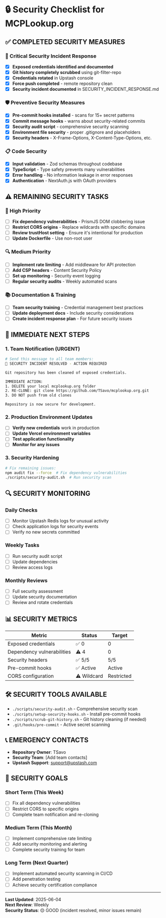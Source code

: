# 🔒 Security Checklist for MCPLookup.org

## ✅ **COMPLETED SECURITY MEASURES**

### **🚨 Critical Security Incident Response**
- [x] **Exposed credentials identified and documented**
- [x] **Git history completely scrubbed** using git-filter-repo
- [x] **Credentials rotated** in Upstash console
- [x] **Force push completed** - remote repository clean
- [x] **Security incident documented** in SECURITY_INCIDENT_RESPONSE.md

### **🛡️ Preventive Security Measures**
- [x] **Pre-commit hooks installed** - scans for 15+ secret patterns
- [x] **Commit message hooks** - warns about security-related commits
- [x] **Security audit script** - comprehensive security scanning
- [x] **Environment file security** - proper .gitignore and placeholders
- [x] **Security headers** - X-Frame-Options, X-Content-Type-Options, etc.

### **📋 Code Security**
- [x] **Input validation** - Zod schemas throughout codebase
- [x] **TypeScript** - Type safety prevents many vulnerabilities
- [x] **Error handling** - No information leakage in error responses
- [x] **Authentication** - NextAuth.js with OAuth providers

## ⚠️ **REMAINING SECURITY TASKS**

### **🔧 High Priority**
- [ ] **Fix dependency vulnerabilities** - PrismJS DOM clobbering issue
- [ ] **Restrict CORS origins** - Replace wildcards with specific domains
- [ ] **Review trustHost setting** - Ensure it's intentional for production
- [ ] **Update Dockerfile** - Use non-root user

### **🔍 Medium Priority**
- [ ] **Implement rate limiting** - Add middleware for API protection
- [ ] **Add CSP headers** - Content Security Policy
- [ ] **Set up monitoring** - Security event logging
- [ ] **Regular security audits** - Weekly automated scans

### **📚 Documentation & Training**
- [ ] **Team security training** - Credential management best practices
- [ ] **Update deployment docs** - Include security considerations
- [ ] **Create incident response plan** - For future security issues

## 🚀 **IMMEDIATE NEXT STEPS**

### **1. Team Notification (URGENT)**
```bash
# Send this message to all team members:
🚨 SECURITY INCIDENT RESOLVED - ACTION REQUIRED

Git repository has been cleaned of exposed credentials.

IMMEDIATE ACTION:
1. DELETE your local mcplookup.org folder
2. RE-CLONE: git clone https://github.com/TSavo/mcplookup.org.git
3. DO NOT push from old clones

Repository is now secure for development.
```

### **2. Production Environment Updates**
- [ ] **Verify new credentials** work in production
- [ ] **Update Vercel environment variables**
- [ ] **Test application functionality**
- [ ] **Monitor for any issues**

### **3. Security Hardening**
```bash
# Fix remaining issues:
npm audit fix --force  # Fix dependency vulnerabilities
./scripts/security-audit.sh  # Run security scan
```

## 🔍 **SECURITY MONITORING**

### **Daily Checks**
- [ ] Monitor Upstash Redis logs for unusual activity
- [ ] Check application logs for security events
- [ ] Verify no new secrets committed

### **Weekly Tasks**
- [ ] Run security audit script
- [ ] Update dependencies
- [ ] Review access logs

### **Monthly Reviews**
- [ ] Full security assessment
- [ ] Update security documentation
- [ ] Review and rotate credentials

## 📊 **SECURITY METRICS**

| Metric | Status | Target |
|--------|--------|--------|
| Exposed credentials | ✅ 0 | 0 |
| Dependency vulnerabilities | ⚠️ 4 | 0 |
| Security headers | ✅ 5/5 | 5/5 |
| Pre-commit hooks | ✅ Active | Active |
| CORS configuration | ⚠️ Wildcard | Restricted |

## 🛠️ **SECURITY TOOLS AVAILABLE**

- `./scripts/security-audit.sh` - Comprehensive security scan
- `./scripts/setup-security-hooks.sh` - Install pre-commit hooks
- `./scripts/scrub-git-history.sh` - Git history cleaning (if needed)
- `.git/hooks/pre-commit` - Active secret scanning

## 📞 **EMERGENCY CONTACTS**

- **Repository Owner**: TSavo
- **Security Team**: [Add team contacts]
- **Upstash Support**: support@upstash.com

## 🎯 **SECURITY GOALS**

### **Short Term (This Week)**
- [ ] Fix all dependency vulnerabilities
- [ ] Restrict CORS to specific origins
- [ ] Complete team notification and re-cloning

### **Medium Term (This Month)**
- [ ] Implement comprehensive rate limiting
- [ ] Add security monitoring and alerting
- [ ] Complete security training for team

### **Long Term (Next Quarter)**
- [ ] Implement automated security scanning in CI/CD
- [ ] Add penetration testing
- [ ] Achieve security certification compliance

---

**Last Updated**: 2025-06-04  
**Next Review**: Weekly  
**Security Status**: 🟡 GOOD (incident resolved, minor issues remain)
